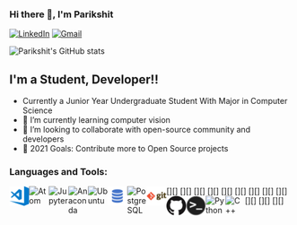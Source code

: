 ### Hi there 👋, I'm Parikshit

[![LinkedIn](https://img.shields.io/badge/LinkedIn-0077B5?style=for-the-badge&logo=linkedin&logoColor=white)](https://www.linkedin.com/in/parikshit-singh-rathore-1a0964194/)
[![Gmail](https://img.shields.io/badge/Gmail-D14836?style=for-the-badge&logo=gmail&logoColor=white)](mailto:14.parikshitsingh@gmail.com?subject=Pretty%20Impressed%20By%20Your%20Github%20Profile)

![Parikshit's GitHub stats](https://github-readme-stats.vercel.app/api?username=parikshit14&show_icons=true&theme=dark)


## I'm a Student, Developer!!
- Currently a Junior Year Undergraduate Student With Major in Computer Science
- 🌱 I’m currently learning computer vision
- 👯 I’m looking to collaborate with open-source community and developers
- 🥅 2021 Goals: Contribute more to Open Source projects

### Languages and Tools:

[<img align="left" alt="Visual Studio Code" width="35px" src="https://raw.githubusercontent.com/github/explore/80688e429a7d4ef2fca1e82350fe8e3517d3494d/topics/visual-studio-code/visual-studio-code.png" />][]
[<img align="left" alt="Atom" width="35px" src="https://img.shields.io/badge/Atom-66595C?style=for-the-badge&logo=Atom&logoColor=white" />][]
[<img align="left" alt="Jupyter" width="35px" src="https://img.shields.io/badge/Jupyter-F37626.svg?&style=for-the-badge&logo=Jupyter&logoColor=white" />][]
[<img align="left" alt="Anaconda" width="35px" src="https://img.shields.io/badge/conda-342B029.svg?&style=for-the-badge&logo=anaconda&logoColor=white" />][]
[<img align="left" alt="Ubuntu" width="35px" src="https://img.shields.io/badge/Ubuntu-E95420?style=for-the-badge&logo=ubuntu&logoColor=white" />][]
[<img align="left" alt="SQL" width="35px" src="https://raw.githubusercontent.com/github/explore/80688e429a7d4ef2fca1e82350fe8e3517d3494d/topics/sql/sql.png" />][]
[<img align="left" alt="PostgreSQL" width="35px" src="https://img.shields.io/badge/PostgreSQL-316192?style=for-the-badge&logo=postgresql&logoColor=white" />][]
[<img align="left" alt="Git" width="35px" src="https://raw.githubusercontent.com/github/explore/80688e429a7d4ef2fca1e82350fe8e3517d3494d/topics/git/git.png" />][]
[<img align="left" alt="GitHub" width="35px" src="https://raw.githubusercontent.com/github/explore/78df643247d429f6cc873026c0622819ad797942/topics/github/github.png" />][]
[<img align="left" alt="Terminal" width="35px" src="https://raw.githubusercontent.com/github/explore/80688e429a7d4ef2fca1e82350fe8e3517d3494d/topics/terminal/terminal.png" />][]
[<img align="left" alt="Python" width="35px" src="https://img.shields.io/badge/Python-14354C?style=for-the-badge&logo=python&logoColor=white" />][]
[<img align="left" alt="C++" width="35px" src="https://img.shields.io/badge/C%2B%2B-00599C?style=for-the-badge&logo=c%2B%2B&logoColor=white" />][]
<br />
<br />
